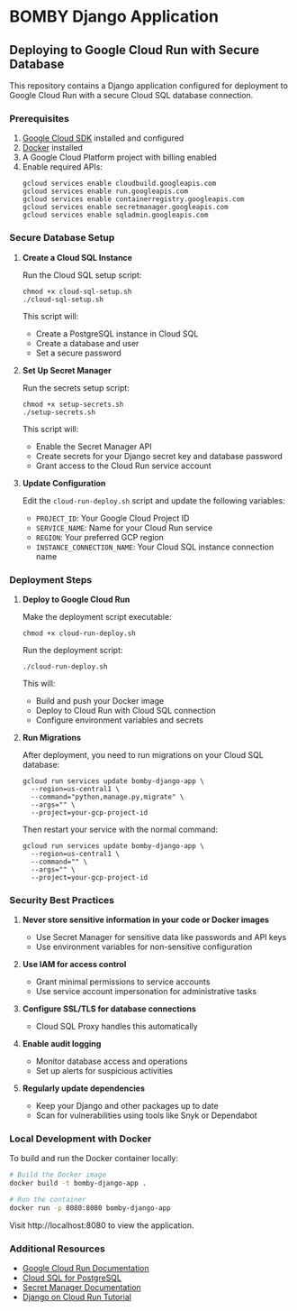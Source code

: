 # BOMBY Django Application

## Deploying to Google Cloud Run with Secure Database

This repository contains a Django application configured for deployment to Google Cloud Run with a secure Cloud SQL database connection.

### Prerequisites

1. [Google Cloud SDK](https://cloud.google.com/sdk/docs/install) installed and configured
2. [Docker](https://docs.docker.com/get-docker/) installed
3. A Google Cloud Platform project with billing enabled
4. Enable required APIs:
   ```
   gcloud services enable cloudbuild.googleapis.com
   gcloud services enable run.googleapis.com
   gcloud services enable containerregistry.googleapis.com
   gcloud services enable secretmanager.googleapis.com
   gcloud services enable sqladmin.googleapis.com
   ```

### Secure Database Setup

1. **Create a Cloud SQL Instance**

   Run the Cloud SQL setup script:
   ```
   chmod +x cloud-sql-setup.sh
   ./cloud-sql-setup.sh
   ```

   This script will:
   - Create a PostgreSQL instance in Cloud SQL
   - Create a database and user
   - Set a secure password

2. **Set Up Secret Manager**

   Run the secrets setup script:
   ```
   chmod +x setup-secrets.sh
   ./setup-secrets.sh
   ```

   This script will:
   - Enable the Secret Manager API
   - Create secrets for your Django secret key and database password
   - Grant access to the Cloud Run service account

3. **Update Configuration**

   Edit the `cloud-run-deploy.sh` script and update the following variables:
   - `PROJECT_ID`: Your Google Cloud Project ID
   - `SERVICE_NAME`: Name for your Cloud Run service
   - `REGION`: Your preferred GCP region
   - `INSTANCE_CONNECTION_NAME`: Your Cloud SQL instance connection name

### Deployment Steps

1. **Deploy to Google Cloud Run**

   Make the deployment script executable:
   ```
   chmod +x cloud-run-deploy.sh
   ```

   Run the deployment script:
   ```
   ./cloud-run-deploy.sh
   ```

   This will:
   - Build and push your Docker image
   - Deploy to Cloud Run with Cloud SQL connection
   - Configure environment variables and secrets

2. **Run Migrations**

   After deployment, you need to run migrations on your Cloud SQL database:
   ```
   gcloud run services update bomby-django-app \
     --region=us-central1 \
     --command="python,manage.py,migrate" \
     --args="" \
     --project=your-gcp-project-id
   ```

   Then restart your service with the normal command:
   ```
   gcloud run services update bomby-django-app \
     --region=us-central1 \
     --command="" \
     --args="" \
     --project=your-gcp-project-id
   ```

### Security Best Practices

1. **Never store sensitive information in your code or Docker images**
   - Use Secret Manager for sensitive data like passwords and API keys
   - Use environment variables for non-sensitive configuration

2. **Use IAM for access control**
   - Grant minimal permissions to service accounts
   - Use service account impersonation for administrative tasks

3. **Configure SSL/TLS for database connections**
   - Cloud SQL Proxy handles this automatically

4. **Enable audit logging**
   - Monitor database access and operations
   - Set up alerts for suspicious activities

5. **Regularly update dependencies**
   - Keep your Django and other packages up to date
   - Scan for vulnerabilities using tools like Snyk or Dependabot

### Local Development with Docker

To build and run the Docker container locally:

```bash
# Build the Docker image
docker build -t bomby-django-app .

# Run the container
docker run -p 8080:8080 bomby-django-app
```

Visit http://localhost:8080 to view the application.

### Additional Resources

- [Google Cloud Run Documentation](https://cloud.google.com/run/docs)
- [Cloud SQL for PostgreSQL](https://cloud.google.com/sql/docs/postgres)
- [Secret Manager Documentation](https://cloud.google.com/secret-manager/docs)
- [Django on Cloud Run Tutorial](https://cloud.google.com/python/django/run) 
